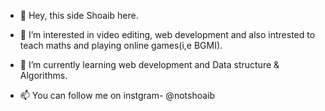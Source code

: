 - 👋 Hey, this side Shoaib here.
- 👀 I’m interested in video editing, web development and also intrested to teach maths and playing online games(i,e BGMI).
- 🌱 I’m currently learning web development and Data structure & Algorithms.

- 📫 You can follow me on instgram- @notshoaib

<!---
nottshoaib/nottshoaib is a ✨ special ✨ repository because its `README.md` (this file) appears on your GitHub profile.
You can click the Preview link to take a look at your changes.
--->
